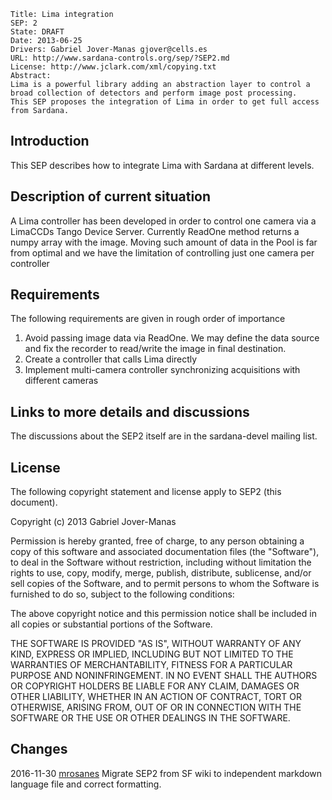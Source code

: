 	Title: Lima integration
	SEP: 2
	State: DRAFT
	Date: 2013-06-25
	Drivers: Gabriel Jover-Manas gjover@cells.es
	URL: http://www.sardana-controls.org/sep/?SEP2.md
	License: http://www.jclark.com/xml/copying.txt
	Abstract:
	Lima is a powerful library adding an abstraction layer to control a 
	broad collection of detectors and perform image post processing.
	This SEP proposes the integration of Lima in order to get full access 
	from Sardana.


Introduction
------------

This SEP describes how to integrate Lima with Sardana at different levels.


Description of current situation
--------------------------------

A Lima controller has been developed in order to control one camera via a LimaCCDs Tango Device Server. Currently ReadOne method returns a numpy array with the image. Moving such amount of data in the Pool is far from optimal and we have the limitation of controlling just one camera per controller


Requirements
------------

The following requirements are given in rough order of importance 

 1. Avoid passing image data via ReadOne. We may define the data source and fix the recorder to read/write the image in final destination.
 2. Create a controller that calls Lima directly
 3. Implement multi-camera controller synchronizing acquisitions with different cameras


Links to more details and discussions
-------------------------------------

The discussions about the SEP2 itself are in the sardana-devel mailing list.


License
-------

The following copyright statement and license apply to SEP2 (this
document).

Copyright (c) 2013  Gabriel Jover-Manas

Permission is hereby granted, free of charge, to any person obtaining
a copy of this software and associated documentation files (the
"Software"), to deal in the Software without restriction, including
without limitation the rights to use, copy, modify, merge, publish,
distribute, sublicense, and/or sell copies of the Software, and to
permit persons to whom the Software is furnished to do so, subject to
the following conditions:

The above copyright notice and this permission notice shall be included
in all copies or substantial portions of the Software.

THE SOFTWARE IS PROVIDED "AS IS", WITHOUT WARRANTY OF ANY KIND,
EXPRESS OR IMPLIED, INCLUDING BUT NOT LIMITED TO THE WARRANTIES OF
MERCHANTABILITY, FITNESS FOR A PARTICULAR PURPOSE AND NONINFRINGEMENT.
IN NO EVENT SHALL THE AUTHORS OR COPYRIGHT HOLDERS BE LIABLE FOR ANY
CLAIM, DAMAGES OR OTHER LIABILITY, WHETHER IN AN ACTION OF CONTRACT,
TORT OR OTHERWISE, ARISING FROM, OUT OF OR IN CONNECTION WITH THE
SOFTWARE OR THE USE OR OTHER DEALINGS IN THE SOFTWARE.




Changes
-------

2016-11-30 
[mrosanes](https://github.com/sagiss) Migrate SEP2 from SF wiki to independent markdown language file and correct formatting.



